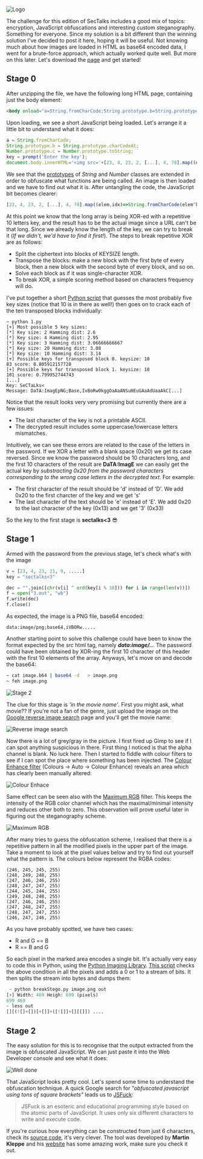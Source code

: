 ![Logo](/assets/images/sectalks8-0.jpg)

The challenge for this edition of SecTalks includes a good mix of topics: encryption, JavaScript obfuscations and interesting custom steganography. Something for everyone. Since my solution is a bit different than the winning solution I've decided to post it here, hoping it will be useful. Not knowing much about how images are loaded in HTML as base64 encoded data, I went for a brute-force approach, which actually worked quite well. But more on this later. Let's download the [page](/files/page.zip) and get started!

## Stage 0

After unzipping the file, we have the following long HTML page, containing just the body element:
```html
<body onload="a=String.fromCharCode;String.prototype.b=String.prototype.charCodeAt;Number.prototype.c=Number.prototype.toString;key=prompt('Enter the key');document.body.innerHTML='<img src='+[23, 4, 23, 2, [...], 4, 78].map((e,i)=>a(e^key[i%10].b(0).c(10))).join('')+' />';"></body>
```

Upon loading, we see a short JavaScript being loaded. Let's arrange it a little bit to understand what it does:

```javascript
a = String.fromCharCode;                                 
String.prototype.b = String.prototype.charCodeAt;
Number.prototype.c = Number.prototype.toString;
key = prompt('Enter the key');
document.body.innerHTML='<img src='+[23, 4, 23, 2, [...], 4, 78].map((e,i)=>a(e^key[i%10].b(0).c(10))).join('')+' />';
```
We see that the [prototypes](https://developer.mozilla.org/en/docs/Web/JavaScript/Reference/Global_Objects/Object/prototype) of _String_ and _Number_ classes are extended in order to obfuscate what functions are being called. An image is then loaded and we have to find out what it is. After untangling the code, the JavaScript bit becomes clearer:

```javascript
[23, 4, 23, 2, [...], 4, 78].map((elem,idx)=>String.fromCharCode(elem^key[idx%10].charcodeAt(0).toString(10))).join('')
```

At this point we know that the long array is being XOR-ed with a repetitive 10 letters key, and the result has to be the actual image since a URL can't be that long. Since we already know the length of the key, we can try to break it (_If we didn't, we'd have to find it first!_). The steps to break repetitive XOR are as follows:

 * Split the ciphertext into blocks of KEYSIZE length.
 * Transpose the blocks: make a new block with the first byte of every block, then a new block with the second byte of every block, and so on.
 * Solve each block as if it was single-character XOR. 
 * To break XOR, a simple scoring method based on characters frequency will do. 
 
I've put together a short [Python script](/files/breakXOR.py) that guesses the most probably five key sizes (notice that 10 is in there as well!) then goes on to crack each of the ten transposed blocks individually:
```
~ python 1.py
[+] Most possible 5 key sizes: 
[*] Key size: 2 Hamming dist: 2.6
[*] Key size: 4 Hamming dist: 2.95
[*] Key size: 3 Hamming dist: 3.06666666667
[*] Key size: 20 Hamming dist: 3.08
[*] Key size: 10 Hamming dist: 3.14
[+] Possible keys for transposed block 0. keysize: 10
83 score: 0.805912157728
[+] Possible keys for transposed block 1. keysize: 10
101 score: 0.799952744743
[...]
Key: SeCTaLks<
Message: DaTA:ImagEpNG;Base,IvBoRw0kggOaAaANSuHEuGAaAdUaaAkC[...]
```

Notice that the result looks very very promising but currently there are a few issues:
* The last character of the key is not a printable ASCII.
* The decrypted result includes some uppercase/lowercase letters mismatches. 

Intuitively, we can see these errors are related to the case of the letters in the password. If we XOR a letter with a blank space (0x20) we get its case reversed. Since we know the password should be 10 characters long, and the first 10 characters of the result are **DaTA:ImagE** we can easily get the actual key by _substracting 0x20 from the password characters corresponding to the wrong case letters in the decrypted text_. For example:

* The first character of the result should be 'd' instead of 'D'. We add 0x20 to the first charcter of the key and we get 's'
* The last character of the text should be 'e' instead of 'E'. We add 0x20 to the last character of the key (0x13) and we get '3' (0x33)

So the key to the first stage is **sectalks<3** :sunglasses:

## Stage 1

Armed with the password from the previous stage, let's check what's with the image

```python
v = [23, 4, 23, 21, 9, .....]
key = "sectalks<3"

dec = "".join([chr(v[i] ^ ord(key[i % 10])) for i in range(len(v))])
f = open("3.out", "wb")
f.write(dec)
f.close()
```

As expected, the image is a PNG file, base64 encoded:

```
data:image/png;base64,iVBORw.....
```

Another starting point to solve this challenge could have been to know the format expected by the _src_ html tag, namely **_data:image/.._**. The password could have been obtained by XOR-ing the first 10 character of this header with the first 10 elements of the array. Anyways, let's move on and decode the base64:

```bash
~ cat image.b64 | base64 -d   > image.png
~ feh image.png
```
![Stage 2](/assets/images/sectalks8-1.png)

The clue for this stage is _'in the movie name'_. First you might ask, what movie?? If you're not a fan of the genre, just upload the image on the [Google reverse image search](https://images.google.com/) page and you'll get the movie name:

![Reverse image search](/assets/images/sectalks8-2.png)

Now there is a lot of grey/gray in the picture. I first fired up Gimp to see if I can spot anything suspicious in there. First thing I noticed is that the alpha channel is blank. No luck here. Then I started to fiddle with colour filters to see if I can spot the place where something has been injected.  The [Colour Enhance filter](https://docs.gimp.org/en/plug-in-color-enhance.html) (Colours -> Auto -> Colour Enhance) reveals an area which has clearly been manually altered:

![Colour Enhace](/assets/images/sectalks8-3.png)

Same effect can be seen also with the [Maximum RGB](https://docs.gimp.org/en/plug-in-max-rgb.html) filter. This keeps the intensity of the RGB color channel which has the maximal/minimal intensity and reduces other both to zero. This observation will prove useful later in figuring out the steganography scheme.

![Maximum RGB](/assets/images/sectalks8-4.png)

After many tries to guess the obfuscation scheme, I realised that there is a repetitive pattern in all the modified pixels in the upper part of the image. Take a moment to look at the pixel values below and try to find out yourself what the pattern is. The colours below represent the RGBA codes:

```
(246, 245, 245, 255)
(248, 249, 248, 255)
(247, 246, 246, 255)
(248, 247, 247, 255)
(244, 245, 244, 255)
(249, 248, 248, 255)
(247, 246, 246, 255)
(247, 248, 247, 255)
(248, 247, 247, 255)
(246, 247, 246, 255)
```

As you have probably spotted, we have two cases:
* R and G == B
* R == B and G

So each pixel in the marked area encodes a single bit. It's actually very easy to code this in Python, using the [Python Imaging Library](http://www.pythonware.com/products/pil/). [This script](/files/breakStego.py) checks the above condition in all the pixels and adds a 0 or 1 to a stream of bits. It then splits the stream into bytes and dumps them:

```python
 ~ python breakStego.py image.png out
[+] Width: 469 Heigh: 699 (pixels)
699 469
~ less out
[][(![]+[])[+[]]+([![]]+[][[]]) ....
```

## Stage 2

The easy solution for this is to recognise that the output extracted from the image is obfuscated JavaScript. We can just paste it into the Web Developer console and see what it does:

![Well done](/assets/images/sectalks8-5.png)

That JavaScript looks pretty cool. Let's spend some time to understand the obfuscation technique. A quick Google search for _"obfuscated javascript using tons of square brackets"_ leads us to [JSFuck](http://www.jsfuck.com):

> JSFuck is an esoteric and educational programming style based on the atomic parts of JavaScript. It uses only six different characters to write and execute code.

If you're curious how everything can be constructed from just 6 characters, check its [source code](https://github.com/aemkei/jsfuck/blob/master/jsfuck.js), it's very clever. The tool was developed by **Martin Kleppe** and his [website](http://aem1k.com) has some amazing work, make sure you check it out.
